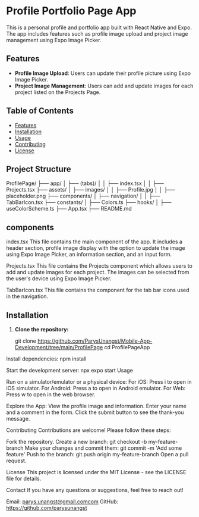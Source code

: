 # Profile Portfolio Page App

This is a personal profile and portfolio app built with React Native and Expo. The app includes features such as profile image upload and project image management using Expo Image Picker.

## Features

- **Profile Image Upload**: Users can update their profile picture using Expo Image Picker.
- **Project Image Management**: Users can add and update images for each project listed on the Projects Page.


## Table of Contents
- [Features](#features)
- [Installation](#installation)
- [Usage](#usage)
- [Contributing](#contributing)
- [License](#license)

## Project Structure
ProfilePage/
├── app/
│   ├── (tabs)/
│   │   ├── index.tsx
│   │   ├── Projects.tsx
├── assets/
│   ├── images/
│   │   ├── Profile.jpg
│   │   ├── placeholder.png
├── components/
│   ├── navigation/
│   │   ├── TabBarIcon.tsx
├── constants/
│   ├── Colors.ts
├── hooks/
│   ├── useColorScheme.ts
├── App.tsx
├── README.md


## components

index.tsx
This file contains the main component of the app. It includes a header section, profile image display with the option to update the image using Expo Image Picker, an information section, and an input form.

Projects.tsx
This file contains the Projects component which allows users to add and update images for each project. The images can be selected from the user's device using Expo Image Picker.

TabBarIcon.tsx
This file contains the component for the tab bar icons used in the navigation.

## Installation

1. **Clone the repository:**

   git clone https://github.com/ParysUnangst/Mobile-App-Development/tree/main/ProfilePage
   cd ProfilePageApp

Install dependencies:
npm install

Start the development server:
npx expo start
Usage


Run on a simulator/emulator or a physical device:
For iOS: Press i to open in iOS simulator.
For Android: Press a to open in Android emulator.
For Web: Press w to open in the web browser.


Explore the App:
View the profile image and information.
Enter your name and a comment in the form.
Click the submit button to see the thank-you message.


Contributing
Contributions are welcome! Please follow these steps:

Fork the repository.
Create a new branch: git checkout -b my-feature-branch
Make your changes and commit them: git commit -m 'Add some feature'
Push to the branch: git push origin my-feature-branch
Open a pull request.


License
This project is licensed under the MIT License - see the LICENSE file for details.

Contact
If you have any questions or suggestions, feel free to reach out!

Email: parys.unangst@gmail.comcom
GitHub: https://github.com/parysunangst